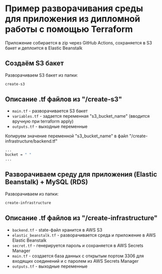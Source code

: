 # Пример разворачивания среды для приложения из дипломной работы с помощью Terraform

Приложение собирается в zip через GitHub Actions, сохраняется в S3 бакет и деплоится в Elastic Beanstalk

## Создаём S3 бакет

Разворачиваем S3 бакет из папки:

```bash
create-s3
```

## Описание .tf файлов из "/create-s3"

- `main.tf` - разворачивается S3 бакет
- `variables.tf` - задается переменная "s3_bucket_name" (вводится вручную при terraform apply)
- `outputs.tf` - выходные переменные

Копируем значение переменной "s3_bucket_name" в файл "/create-infrastructure/backend.tf"
```bash
...
bucket = " "
...
```


## Разворачиваем среду для приложения (Elastic Beanstalk) + MySQL (RDS) 

Разворачиваем из папки:

```bash
create-infrastructure
```

## Описание .tf файлов из "/create-infrastructure"

- `backend.tf` - state-файл хранится в AWS S3
- `elastic_beanstalk.tf` - разворачивается среда и приложение в AWS Elastic Beanstalk
- `secret.tf` - генерируется пароль и сохраняется в AWS Secrets Manager
- `main.tf` - создается база данных с открытым портом 3306 для входящих соединений и с паролем из AWS Secrets Manager
- `outputs.tf` - выходные переменные
